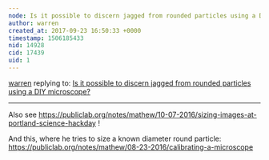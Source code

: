 ```yaml
---
node: Is it possible to discern jagged from rounded particles using a DIY microscope? 
author: warren
created_at: 2017-09-23 16:50:33 +0000
timestamp: 1506185433
nid: 14928
cid: 17439
uid: 1
---
```




[warren](../profile/warren) replying to: [Is it possible to discern jagged from rounded particles using a DIY microscope? ](../notes/gretchengehrke/09-21-2017/is-it-possible-to-discern-jagged-from-rounded-particles-using-a-diy-microscope)

----
Also see https://publiclab.org/notes/mathew/10-07-2016/sizing-images-at-portland-science-hackday !

And this, where he tries to size a known diameter round particle: https://publiclab.org/notes/mathew/08-23-2016/calibrating-a-microscope